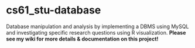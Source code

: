 # cs61_stu-database
Database manipulation and analysis by implementing a DBMS using MySQL and investigating specific research questions using R visualization. **Please see my wiki for more details & documentation on this project!**
